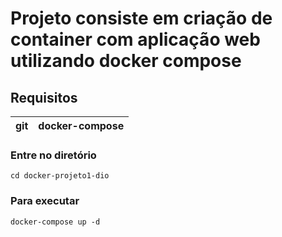 # Projeto consiste em criação de container com aplicação web utilizando docker compose

## Requisitos
|git|docker-compose|
|---|--------------|

### Entre no diretório
`cd docker-projeto1-dio`

### Para executar
`docker-compose up -d`
